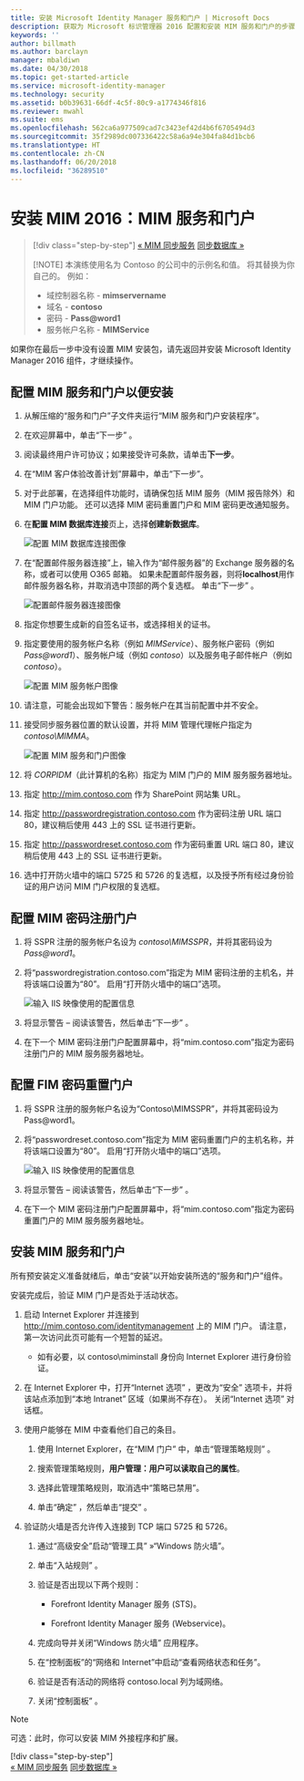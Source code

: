 ```yaml
---
title: 安装 Microsoft Identity Manager 服务和门户 | Microsoft Docs
description: 获取为 Microsoft 标识管理器 2016 配置和安装 MIM 服务和门户的步骤
keywords: ''
author: billmath
ms.author: barclayn
manager: mbaldiwn
ms.date: 04/30/2018
ms.topic: get-started-article
ms.service: microsoft-identity-manager
ms.technology: security
ms.assetid: b0b39631-66df-4c5f-80c9-a1774346f816
ms.reviewer: mwahl
ms.suite: ems
ms.openlocfilehash: 562ca6a977509cad7c3423ef42d4b6f6705494d3
ms.sourcegitcommit: 35f2989dc007336422c58a6a94e304fa84d1bcb6
ms.translationtype: HT
ms.contentlocale: zh-CN
ms.lasthandoff: 06/20/2018
ms.locfileid: "36289510"
---
```

# <a name="install-mim-2016-mim-service-and-portal"></a>安装 MIM 2016：MIM 服务和门户

> [!div class="step-by-step"]
> [« MIM 同步服务](install-mim-sync.md)
> [同步数据库 »](install-mim-sync-ad-service.md)
> 
> [!NOTE]
> 本演练使用名为 Contoso 的公司中的示例名和值。 将其替换为你自己的。 例如：
> - 域控制器名称 - **mimservername**
> - 域名 - **contoso**
> - 密码 - <strong>Pass@word1</strong>
> - 服务帐户名称 - **MIMService**

如果你在最后一步中没有设置 MIM 安装包，请先返回并安装 Microsoft Identity Manager 2016 组件，才继续操作。


## <a name="configure-mim-service-and-portal-for-installation"></a>配置 MIM 服务和门户以便安装

1. 从解压缩的“服务和门户”子文件夹运行“MIM 服务和门户安装程序”。

2. 在欢迎屏幕中，单击“下一步” 。

3. 阅读最终用户许可协议；如果接受许可条款，请单击**下一步**。

4. 在“MIM 客户体验改善计划”屏幕中，单击“下一步”。

5. 对于此部署，在选择组件功能时，请确保包括 MIM 服务（MIM 报告除外）和 MIM 门户功能。 还可以选择 MIM 密码重置门户和 MIM 密码更改通知服务。

6. 在**配置 MIM 数据库连接**页上，选择**创建新数据库**。

    ![配置 MIM 数据库连接图像](media/install-mim-service-portal/MIM_Install10.png)

7. 在“配置邮件服务器连接”上，输入作为“邮件服务器”的 Exchange 服务器的名称，或者可以使用 O365 邮箱。 如果未配置邮件服务器，则将**localhost**用作邮件服务器名称，并取消选中顶部的两个复选框。 单击“下一步” 。

    ![配置邮件服务器连接图像](media/install-mim-service-portal/MIM_Install11.png)

8. 指定你想要生成新的自签名证书，或选择相关的证书。

9. 指定要使用的服务帐户名称（例如 *MIMService*）、服务帐户密码（例如 <em>Pass@word1</em>）、服务帐户域（例如 *contoso*）以及服务电子邮件帐户（例如 *contoso*）。

    ![配置 MIM 服务帐户图像](media/install-mim-service-portal/MIM_Install12.png)

10. 请注意，可能会出现如下警告：服务帐户在其当前配置中并不安全。

11. 接受同步服务器位置的默认设置，并将 MIM 管理代理帐户指定为 *contoso\MIMMA*。

    ![配置 MIM 服务和门户图像](media/install-mim-service-portal/MIM_Install13.png)

12. 将 *CORPIDM*（此计算机的名称）指定为 MIM 门户的 MIM 服务服务器地址。

13. 指定 http://mim.contoso.com 作为 SharePoint 网站集 URL。

14. 指定 http://passwordregistration.contoso.com 作为密码注册 URL 端口 80，建议稍后使用 443 上的 SSL 证书进行更新。

15. 指定 http://passwordreset.contoso.com 作为密码重置 URL 端口 80，建议稍后使用 443 上的 SSL 证书进行更新。

16. 选中打开防火墙中的端口 5725 和 5726 的复选框，以及授予所有经过身份验证的用户访问 MIM 门户权限的复选框。

## <a name="configure-mim-password-registration-portal"></a>配置 MIM 密码注册门户

1. 将 SSPR 注册的服务帐户名设为 *contoso\MIMSSPR*，并将其密码设为 <em>Pass@word1</em>。

2. 将“passwordregistration.contoso.com”指定为 MIM 密码注册的主机名，并将该端口设置为“80”。 启用“打开防火墙中的端口”选项。

   ![输入 IIS 映像使用的配置信息](media/install-mim-service-portal/MIM_Install14.png)

3. 将显示警告 – 阅读该警告，然后单击“下一步” 。

4. 在下一个 MIM 密码注册门户配置屏幕中，将“mim.contoso.com”指定为密码注册门户的 MIM 服务服务器地址。

## <a name="configure-mim-password-reset-portal"></a>配置 FIM 密码重置门户

1. 将 SSPR 注册的服务帐户名设为“Contoso\MIMSSPR”，并将其密码设为 Pass@word1。

2. 将“passwordreset.contoso.com”指定为 MIM 密码重置门户的主机名称，并将该端口设置为“80”。 启用“打开防火墙中的端口”选项。

   ![输入 IIS 映像使用的配置信息](media/install-mim-service-portal/MIM_Install15.png)

3. 将显示警告 – 阅读该警告，然后单击“下一步” 。

4. 在下一个 MIM 密码注册门户配置屏幕中，将“mim.contoso.com”指定为密码重置门户的 MIM 服务服务器地址。

## <a name="install-mim-service-and-portal"></a>安装 MIM 服务和门户

所有预安装定义准备就绪后，单击“安装”以开始安装所选的“服务和门户”组件。

安装完成后，验证 MIM 门户是否处于活动状态。

1. 启动 Internet Explorer 并连接到 http://mim.contoso.com/identitymanagement 上的 MIM 门户。 请注意，第一次访问此页可能有一个短暂的延迟。

    - 如有必要，以 contoso\miminstall 身份向 Internet Explorer 进行身份验证。

2. 在 Internet Explorer 中，打开“Internet 选项” ，更改为“安全”  选项卡，并将该站点添加到“本地 Intranet”  区域（如果尚不存在）。  关闭“Internet 选项”  对话框。

3. 使用户能够在 MIM 中查看他们自己的条目。

    1.  使用 Internet Explorer，在“MIM 门户” 中，单击“管理策略规则” 。

    2.  搜索管理策略规则，**用户管理：用户可以读取自己的属性**。

    3.  选择此管理策略规则，取消选中“策略已禁用”。

    4.  单击“确定”  ，然后单击“提交” 。

4.  验证防火墙是否允许传入连接到 TCP 端口 5725 和 5726。

    1.  通过“高级安全”启动“管理工具” »“Windows 防火墙”。

    2.  单击“入站规则” 。

    3.  验证是否出现以下两个规则：

        -   Forefront Identity Manager 服务 (STS)。

        -   Forefront Identity Manager 服务 (Webservice)。

    4.  完成向导并关闭“Windows 防火墙”  应用程序。

    5.  在“控制面板”的“网络和 Internet”中启动“查看网络状态和任务”。

    6.  验证是否有活动的网络将 contoso.local 列为域网络。

    7.  关闭“控制面板” 。

> [!NOTE]
> 可选：此时，你可以安装 MIM 外接程序和扩展。
> 
> [!div class="step-by-step"]  
> [« MIM 同步服务](install-mim-sync.md)
> [同步数据库 »](install-mim-sync-ad-service.md)
